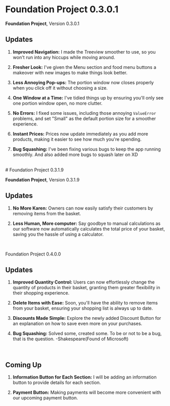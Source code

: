 # Foundation Project 0.3.0.1

**Foundation Project**, Version 0.3.0.1

## Updates

1. **Improved Navigation:** I made the Treeview smoother to use, so you won't run into any hiccups while moving around.

2. **Fresher Look:** I've given the Menu section and food menu buttons a makeover with new images to make things look better.

3. **Less Annoying Pop-ups:** The portion window now closes properly when you click off it without choosing a size.

4. **One Window at a Time:** I've tidied things up by ensuring you'll only see one portion window open, no more clutter.

5. **No Errors:** I fixed some issues, including those annoying `ValueError` problems, and set "Small" as the default portion size for a smoother experience.

6. **Instant Prices:** Prices now update immediately as you add more products, making it easier to see how much you're spending.

7. **Bug Squashing:** I've been fixing various bugs to keep the app running smoothly. And also added more bugs to squash later on XD


<br>
# Foundation Project 0.3.1.9

**Foundation Project**, Version 0.3.1.9

## Updates

1. **No More Karen:** Owners can now easily satisfy their customers by removing items from the basket.

2. **Less Human, More computer:** Say goodbye to manual calculations as our software now automatically calculates the total price of your basket, saving you the hassle of using a calculator.

<br>

Foundation Project 0.4.0.0

## Updates

1. **Improved Quantity Control:** Users can now effortlessly change the quantity of products in their basket, granting them greater flexibility in their shopping experience.

2. **Delete Items with Ease:** Soon, you'll have the ability to remove items from your basket, ensuring your shopping list is always up to date.

3. **Discounts Made Simple:** Explore the newly added Discount Button for an explanation on how to save even more on your purchases.

4. **Bug Squashing:** Solved some, created some. To be or not to be a bug, that is the question. -Shakespeare(Found of Microsoft)

<br>

## Coming Up

1. **Information Button for Each Section:** I will be adding an information button to provide details for each section.

2. **Payment Button:** Making payments will become more convenient with our upcoming payment button.


